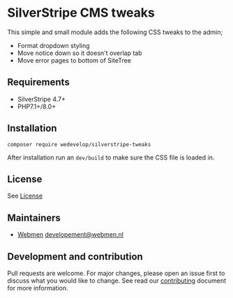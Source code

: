 # SilverStripe CMS tweaks

This simple and small module adds the following CSS tweaks to the admin;

* Format dropdown styling
* Move notice down so it doesn't overlap tab
* Move error pages to bottom of SiteTree

## Requirements
* SilverStripe 4.7+
* PHP7.1+/8.0+

## Installation
`composer require wedevelop/silverstripe-tweaks`

After installation run an `dev/build` to make sure the CSS file is loaded in.

## License
See [License](LICENSE)

## Maintainers
* [Webmen](https://www.webmen.nl/) <developement@webmen.nl>

## Development and contribution
Pull requests are welcome. For major changes, please open an issue first to discuss what you would like to change.
See read our [contributing](CONTRIBUTING.md) document for more information.
